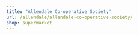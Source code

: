 ```yaml
---
title: "Allendale Co-operative Society"
url: /allendale/allendale-co-operative-society/
shop: supermarket
---
```

